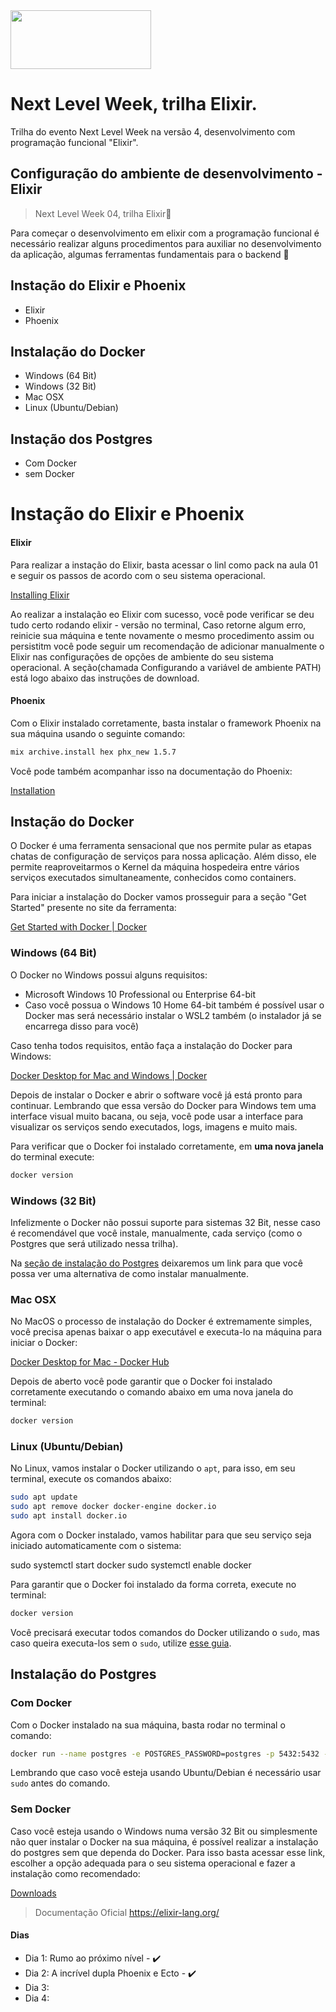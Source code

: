 <img src="https://elixir-lang.org/images/logo/logo.png" width="225" height="94">

# Next Level Week, trilha Elixir.

Trilha do evento Next Level Week na versão 4, desenvolvimento com programação funcional "Elixir". 

## Configuração do ambiente de desenvolvimento - Elixir

>Next Level Week 04, trilha Elixir🚀

Para começar o desenvolvimento em elixir com a programação funcional é necessário realizar alguns procedimentos para auxiliar no desenvolvimento da aplicação, algumas ferramentas fundamentais para o backend 💜

## Instação do Elixir e Phoenix
- Elixir
- Phoenix

## Instalação do Docker
- Windows (64 Bit)
- Windows (32 Bit)
- Mac OSX
- Linux (Ubuntu/Debian)

## Instação dos Postgres
- Com Docker
- sem Docker

# Instação do Elixir e Phoenix

#### Elixir
Para realizar a instação do Elixir, basta acessar o linl como pack na aula 01 e seguir os passos de acordo com o seu sistema operacional.

[Installing Elixir](https://elixir-lang.org/install.html)

Ao realizar a instalação eo Elixir com sucesso, você pode verificar se deu tudo certo rodando elixir - versão no terminal, Caso retorne algum erro, reinicie sua máquina e tente novamente o mesmo procedimento assim ou persistitm você pode seguir um recomendação de adicionar manualmente o Elixir nas configurações de opções de ambiente do seu sistema operacional. A seção(chamada Configurando a variável de ambiente PATH) está logo abaixo das instruções de download.

#### Phoenix

Com o Elixir instalado corretamente, basta instalar o framework Phoenix na sua máquina usando o seguinte comando:

```bash
mix archive.install hex phx_new 1.5.7
```

Você pode também acompanhar isso na documentação do Phoenix:

[Installation](https://hexdocs.pm/phoenix/installation.html#phoenix)

## Instação do Docker

O Docker é uma ferramenta sensacional que nos permite pular as etapas chatas de configuração de serviços para nossa aplicação. Além disso, ele permite reaproveitarmos o Kernel da máquina hospedeira entre vários serviços executados simultaneamente, conhecidos como containers.

Para iniciar a instalação do Docker vamos prosseguir para a seção "Get Started" presente no site da ferramenta:

[Get Started with Docker | Docker](https://www.docker.com/get-started)

### Windows (64 Bit)

O Docker no Windows possui alguns requisitos: 

- Microsoft Windows 10 Professional  ou Enterprise 64-bit
- Caso você possua o Windows 10 Home 64-bit também é possível usar o Docker mas será necessário instalar o WSL2 também (o instalador já se encarrega disso para você)

Caso tenha todos requisitos, então faça a instalação do Docker para Windows:

[Docker Desktop for Mac and Windows | Docker](https://www.docker.com/products/docker-desktop)

Depois de instalar o Docker e abrir o software você já está pronto para continuar. Lembrando que essa versão do Docker para Windows tem uma interface visual muito bacana, ou seja, você pode usar a interface para visualizar os serviços sendo executados, logs, imagens e muito mais.

Para verificar que o Docker foi instalado corretamente, em **uma nova janela** do terminal execute:

```bash
docker version
```

### Windows (32 Bit)

Infelizmente o Docker não possui suporte para sistemas 32 Bit, nesse caso é recomendável que você instale, manualmente, cada serviço (como o Postgres que será utilizado nessa trilha). 

Na [seção de instalação do Postgres](https://www.notion.so/Configura-es-do-ambiente-Elixir-f823443de76840cbbcb8ab1db8aa4667) deixaremos um link para que você possa ver uma alternativa de como instalar manualmente.

### Mac OSX

No MacOS o processo de instalação do Docker é extremamente simples, você precisa apenas baixar o app executável e executa-lo na máquina para iniciar o Docker:

[Docker Desktop for Mac - Docker Hub](https://hub.docker.com/editions/community/docker-ce-desktop-mac)

Depois de aberto você pode garantir que o Docker foi instalado corretamente executando o comando abaixo em uma nova janela do terminal:

```bash
docker version
```

### Linux (Ubuntu/Debian)

No Linux, vamos instalar o Docker utilizando o `apt`, para isso, em seu terminal, execute os comandos abaixo:

```bash
sudo apt update
sudo apt remove docker docker-engine docker.io
sudo apt install docker.io
```

Agora com o Docker instalado, vamos habilitar para que seu serviço seja iniciado automaticamente com o sistema:

sudo systemctl start docker
sudo systemctl enable docker

Para garantir que o Docker foi instalado da forma correta, execute no terminal:

```bash
docker version
```

Você precisará executar todos comandos do Docker utilizando o `sudo`, mas caso queira executa-los sem o `sudo`, utilize [esse guia](https://docs.docker.com/engine/install/linux-postinstall/#manage-docker-as-a-non-root-user).

## Instalação do Postgres

### Com Docker

Com o Docker instalado na sua máquina, basta rodar no terminal o comando:

```bash
docker run --name postgres -e POSTGRES_PASSWORD=postgres -p 5432:5432 -d postgres
```

Lembrando que caso você esteja usando Ubuntu/Debian é necessário usar `sudo` antes do comando.

### Sem Docker

Caso você esteja usando o Windows numa versão 32 Bit ou simplesmente não quer instalar o Docker na sua máquina, é possível realizar a instalação do postgres sem que dependa do Docker. Para isso basta acessar esse link, escolher a opção adequada para o seu sistema operacional e fazer a instalação como recomendado:

[Downloads](https://www.postgresql.org/download/)

>Documentação Oficial <https://elixir-lang.org/>

#### Dias
- Dia 1: Rumo ao próximo nível - :heavy_check_mark:
- Dia 2: A incrível dupla Phoenix e Ecto - :heavy_check_mark:
- Dia 3:
- Dia 4:










